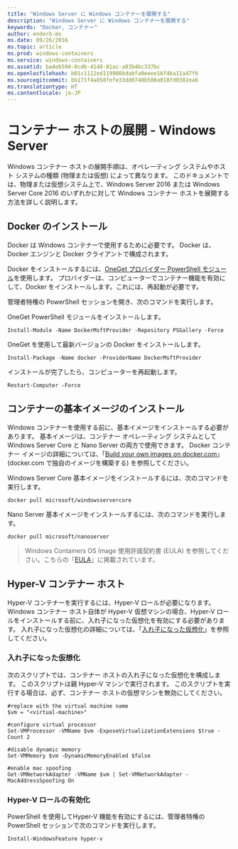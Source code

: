 ```yaml
---
title: "Windows Server に Windows コンテナーを展開する"
description: "Windows Server に Windows コンテナーを展開する"
keywords: "Docker, コンテナー"
author: enderb-ms
ms.date: 09/26/2016
ms.topic: article
ms.prod: windows-containers
ms.service: windows-containers
ms.assetid: ba4eb594-0cdb-4148-81ac-a83b4bc337bc
ms.openlocfilehash: b01c1112ed119908bdabfa0eeee16f4ba11a47f6
ms.sourcegitcommit: bb171f4a858fefe33dd0748b500a018fd0382ea6
ms.translationtype: HT
ms.contentlocale: ja-JP
---
```

# <a name="container-host-deployment---windows-server"></a>コンテナー ホストの展開 - Windows Server

Windows コンテナー ホストの展開手順は、オペレーティング システムやホスト システムの種類 (物理または仮想) によって異なります。 このドキュメントでは、物理または仮想システム上で、Windows Server 2016 または Windows Server Core 2016 のいずれかに対して Windows コンテナー ホストを展開する方法を詳しく説明します。

## <a name="install-docker"></a>Docker のインストール

Docker は Windows コンテナーで使用するために必要です。 Docker は、Docker エンジンと Docker クライアントで構成されます。 

Docker をインストールするには、[OneGet プロバイダー PowerShell モジュール](https://github.com/OneGet/MicrosoftDockerProvider)を使用します。 プロバイダーは、コンピューターでコンテナー機能を有効にして、Docker をインストールします。これには、再起動が必要です。 

管理者特権の PowerShell セッションを開き、次のコマンドを実行します。

OneGet PowerShell モジュールをインストールします。

```none
Install-Module -Name DockerMsftProvider -Repository PSGallery -Force
```

OneGet を使用して最新バージョンの Docker をインストールします。

```none
Install-Package -Name docker -ProviderName DockerMsftProvider
```

インストールが完了したら、コンピューターを再起動します。

```none
Restart-Computer -Force
```

## <a name="install-base-container-images"></a>コンテナーの基本イメージのインストール

Windows コンテナーを使用する前に、基本イメージをインストールする必要があります。 基本イメージは、コンテナー オペレーティング システムとして Windows Server Core と Nano Server の両方で使用できます。 Docker コンテナー イメージの詳細については、「[Build your own images on docker.com](https://docs.docker.com/engine/tutorials/dockerimages/)」(docker.com で独自のイメージを構築する) を参照してください。

Windows Server Core 基本イメージをインストールするには、次のコマンドを実行します。

```none
docker pull microsoft/windowsservercore
```

Nano Server 基本イメージをインストールするには、次のコマンドを実行します。

```none
docker pull microsoft/nanoserver
```

> Windows Containers OS Image 使用許諾契約書 (EULA) を参照してください。こちらの「[EULA](../images-eula.md)」に掲載されています。

## <a name="hyper-v-container-host"></a>Hyper-V コンテナー ホスト

Hyper-V コンテナーを実行するには、Hyper-V ロールが必要になります。 Windows コンテナー ホスト自体が Hyper-V 仮想マシンの場合、Hyper-V ロールをインストールする前に、入れ子になった仮想化を有効にする必要があります。 入れ子になった仮想化の詳細については、「[入れ子になった仮想化]( https://msdn.microsoft.com/en-us/virtualization/hyperv_on_windows/user_guide/nesting)」を参照してください。

### <a name="nested-virtualization"></a>入れ子になった仮想化

次のスクリプトでは、コンテナー ホストの入れ子になった仮想化を構成します。 このスクリプトは親 Hyper-V マシンで実行されます。 このスクリプトを実行する場合は、必ず、コンテナー ホストの仮想マシンを無効にしてください。

```none
#replace with the virtual machine name
$vm = "<virtual-machine>"

#configure virtual processor
Set-VMProcessor -VMName $vm -ExposeVirtualizationExtensions $true -Count 2

#disable dynamic memory
Set-VMMemory $vm -DynamicMemoryEnabled $false

#enable mac spoofing
Get-VMNetworkAdapter -VMName $vm | Set-VMNetworkAdapter -MacAddressSpoofing On
```

### <a name="enable-the-hyper-v-role"></a>Hyper-V ロールの有効化

PowerShell を使用してHyper-V 機能を有効にするには、管理者特権の PowerShell セッションで次のコマンドを実行します。

```none
Install-WindowsFeature hyper-v
```
